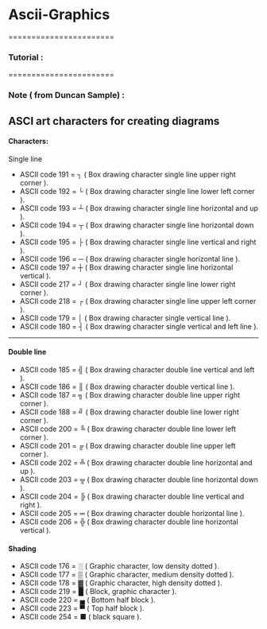 # Ascii-Graphics
=======================
### Tutorial :

=======================
### Note ( from Duncan Sample) :
ASCI art characters for creating diagrams
----------------------
#### Characters:
Single line
- ASCII code 191 = ┐ ( Box drawing character single line upper right corner ).
- ASCII code 192 = └ ( Box drawing character single line lower left corner ).
- ASCII code 193 = ┴ ( Box drawing character single line horizontal and up ).
- ASCII code 194 = ┬ ( Box drawing character single line horizontal down ).
- ASCII code 195 = ├ ( Box drawing character single line vertical and right ).
- ASCII code 196 = ─ ( Box drawing character single horizontal line ).
- ASCII code 197 = ┼ ( Box drawing character single line horizontal vertical ).
- ASCII code 217 = ┘ ( Box drawing character single line lower right corner ).
- ASCII code 218 = ┌ ( Box drawing character single line upper left corner ).
- ASCII code 179 = │ ( Box drawing character single vertical line ).
- ASCII code 180 = ┤ ( Box drawing character single vertical and left line ).
-----------------------
#### Double line
- ASCII code 185 = ╣ ( Box drawing character double line vertical and left ). 
- ASCII code 186 = ║ ( Box drawing character double vertical line ).
- ASCII code 187 = ╗ ( Box drawing character double line upper right corner ).
- ASCII code 188 = ╝ ( Box drawing character double line lower right corner ).
- ASCII code 200 = ╚ ( Box drawing character double line lower left corner ).
- ASCII code 201 = ╔ ( Box drawing character double line upper left corner ).
- ASCII code 202 = ╩ ( Box drawing character double line horizontal and up ).
- ASCII code 203 = ╦ ( Box drawing character double line horizontal down ).
- ASCII code 204 = ╠ ( Box drawing character double line vertical and right ).
- ASCII code 205 = ═ ( Box drawing character double horizontal line ).
- ASCII code 206 = ╬ ( Box drawing character double line horizontal vertical ).
#### Shading
- ASCII code 176 = ░ ( Graphic character, low density dotted ).
- ASCII code 177 = ▒ ( Graphic character, medium density dotted ).
- ASCII code 178 = ▓ ( Graphic character, high density dotted ).
- ASCII code 219 = █ ( Block, graphic character ).
- ASCII code 220 = ▄ ( Bottom half block ).
- ASCII code 223 = ▀ ( Top half block ).
- ASCII code 254 = ■ ( black square ).